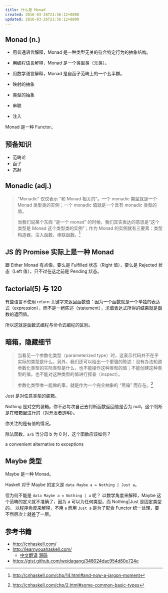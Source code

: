 ```yaml
---
title: 什么是 Monad
created: 2016-03-26T21:56:12+0800
updated: 2016-03-26T21:56:12+0800
---
```



## Monad (n.)

- 用普通语言解释，Monad 是一种类型无关的符合特定行为的抽象结构。
- 用编程语言解释，Monad 是一个类型类（元类）。
- 用数学语言解释，Monad 是自函子范畴上的一个幺半群。

- 映射的抽象
- 类型的抽象

- 串联
- 注入

Monad 是一种 Functor。

## 预备知识

- 范畴论
- 函子
- 态射

## Monadic (adj.)

> “Monadic” 仅仅表示 “和 Monad 相关的”。一个 monadic 类型就是一个 Monad 类型类的实例；一个 monadic 值就是一个具有 monadic 类型的值。
>
> 当我们说某个东西 “是一个 monad” 的时候，我们其实表达的意思是“这个类型是 Monad 这个类型类的实例”；作为 Monad 的实例就有三要素：类型构造器，注入函数，串联函数。[^1]

[^1]: http://cnhaskell.com/chp/14.html#and-now-a-jargon-moment


## JS 的 Promise 实际上是一种 Monad

跟 Either Monad 有点像，要么是 Fulfilled 状态（Right 值），要么是 Rejected 状态（Left 值），只不过在这之前是 Pending 状态。

## factorial(5) 与 120

有些语言不使用 return 关键字来返回函数值：因为一个函数就是一个单独的表达式（expression），而不是一组陈述（statement），求值表达式所得的结果就是函数的返回值。

所以这就是函数式编程与命令式编程的区别。


## 暗箱，隐藏细节

>当看见一个参数化类型（parameterized type）时，这表示代码并不在乎实际的类型是什么。另外，我们还可以给出一个更强的陈述：没有办法知道参数化类型的实际类型是什么，也不能操作这种类型的值；不能创建这种类型的值，也不能对这种类型的值进行探查（inspect）。
>
>参数化类型唯一能做的事，就是作为一个完全抽象的 “黑箱” 而存在。[^2]

[^2]: http://cnhaskell.com/chp/2.html#some-common-basic-types

Just 是对任意类型的装箱。

Nothing 是对空的装箱。你不必每次自己去判断函数返回值是否为 null，这个判断是在暗箱里进行的（对开发者透明）。

你关注的是有值的情况。

除法函数，`a/b` 当分母 b 为 0 时，这个函数应该如何？

a convenient alternative to exceptions


## Maybe 类型

Maybe 是一种 Monad。

Haskell 对于 Maybe 的定义是 `data Maybe a = Nothing | Just a`。

但为何不能是 `data Maybe a = Nothing | a` 呢？
以数学角度来解释，Maybe 这个范畴的定义就不准确了，因为 a 可以为任何类型。而 Nothing|Just 是固定类型的。
以程序角度来解释，不用 `a` 而用 `Just a` 是为了配合 Functor 统一处理，要不然层次上就差了一层。


## 参考书籍

- http://cnhaskell.com/
- http://learnyouahaskell.com/
  - [中文翻译](https://learnyouahaskell.mno2.org/zh-cn) [源码](https://github.com/MnO2/learnyouahaskell-zh)
- https://gist.github.com/weidagang/348024dac954d80e724e
